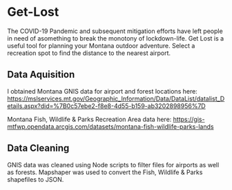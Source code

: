 # Get-Lost
The COVID-19 Pandemic and subsequent mitigation efforts have left people in need of asomething to break the monotony of lockdown-life. Get Lost is a useful tool for planning your Montana outdoor adventure. Select a recreation spot to find the distance to the nearest airport.

## Data Aquisition

I obtained Montana GNIS data for airport and forest locations here:
https://mslservices.mt.gov/Geographic_Information/Data/DataList/datalist_Details.aspx?did=%7B0c57ebe2-f8e8-4d55-b159-ab3202898956%7D

Montana Fish, Wildlife & Parks Recreation Area data here:
https://gis-mtfwp.opendata.arcgis.com/datasets/montana-fish-wildlife-parks-lands

## Data Cleaning

GNIS data was cleaned using Node scripts to filter files for airports as well as forests. Mapshaper was used to convert the Fish, Wildlife & Parks shapefiles to JSON. 

